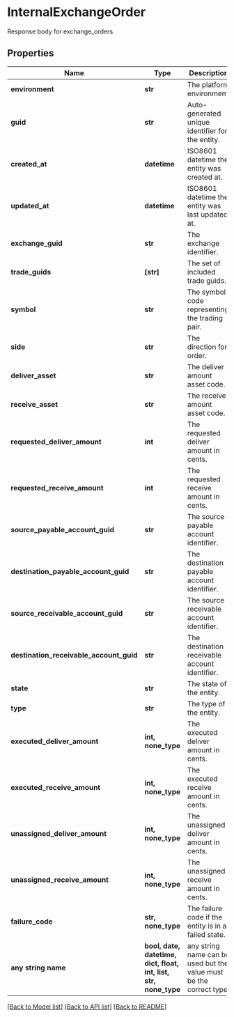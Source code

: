 # InternalExchangeOrder

Response body for exchange_orders.

## Properties
Name | Type | Description | Notes
------------ | ------------- | ------------- | -------------
**environment** | **str** | The platform environment. | 
**guid** | **str** | Auto-generated unique identifier for the entity. | 
**created_at** | **datetime** | ISO8601 datetime the entity was created at. | 
**updated_at** | **datetime** | ISO8601 datetime the entity was last updated at. | 
**exchange_guid** | **str** | The exchange identifier. | 
**trade_guids** | **[str]** | The set of included trade guids. | 
**symbol** | **str** | The symbol code representing the trading pair. | 
**side** | **str** | The direction for order. | 
**deliver_asset** | **str** | The deliver amount asset code. | 
**receive_asset** | **str** | The receive amount asset code. | 
**requested_deliver_amount** | **int** | The requested deliver amount in cents. | 
**requested_receive_amount** | **int** | The requested receive amount in cents. | 
**source_payable_account_guid** | **str** | The source payable account identifier. | 
**destination_payable_account_guid** | **str** | The destination payable account identifier. | 
**source_receivable_account_guid** | **str** | The source receivable account identifier. | 
**destination_receivable_account_guid** | **str** | The destination receivable account identifier. | 
**state** | **str** | The state of the entity. | 
**type** | **str** | The type of the entity. | defaults to "fixed"
**executed_deliver_amount** | **int, none_type** | The executed deliver amount in cents. | [optional] 
**executed_receive_amount** | **int, none_type** | The executed receive amount in cents. | [optional] 
**unassigned_deliver_amount** | **int, none_type** | The unassigned deliver amount in cents. | [optional] 
**unassigned_receive_amount** | **int, none_type** | The unassigned receive amount in cents. | [optional] 
**failure_code** | **str, none_type** | The failure code if the entity is in a failed state. | [optional] 
**any string name** | **bool, date, datetime, dict, float, int, list, str, none_type** | any string name can be used but the value must be the correct type | [optional]

[[Back to Model list]](../README.md#documentation-for-models) [[Back to API list]](../README.md#documentation-for-api-endpoints) [[Back to README]](../README.md)


